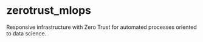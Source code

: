 # zerotrust_mlops
Responsive infrastructure with Zero Trust for automated processes oriented to data science. 
